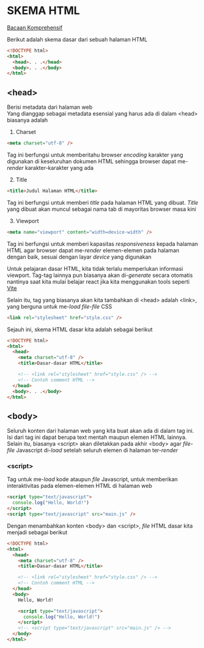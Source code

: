 # SKEMA HTML
[Bacaan Komprehensif](https://web.dev/learn/html/document-structure)

Berikut adalah skema dasar dari sebuah halaman HTML

```html
<!DOCTYPE html>
<html>
  <head>. . .</head>
  <body>. . .</body>
</html>
```
## \<head>
Berisi metadata dari halaman web  
Yang dianggap sebagai metadata esensial yang harus ada di dalam \<head> biasanya adalah
1. Charset
```html
<meta charset="utf-8" />
```
Tag ini berfungsi untuk memberitahu browser _encoding_ karakter yang digunakan di keseluruhan dokumen HTML sehingga browser dapat me-_render_ karakter-karakter yang ada  

2. Title
```html
<title>Judul Halaman HTML</title>
```
Tag ini berfungsi untuk memberi _title_ pada halaman HTML yang dibuat. _Title_ yang dibuat akan muncul sebagai nama tab di mayoritas browser masa kini

3. Viewport
```html
<meta name="viewport" content="width=device-width" />
```
Tag ini berfungsi untuk memberi kapasitas _responsiveness_ kepada halaman HTML agar browser dapat me-_render_ elemen-elemen pada halaman dengan baik, sesuai dengan layar _device_ yang digunakan

Untuk pelajaran dasar HTML, kita tidak terlalu memperlukan informasi viewport. Tag-tag lainnya pun biasanya akan di-_generate_ secara otomatis nantinya saat kita mulai belajar react jika kita menggunakan tools seperti [Vite](https://vite.dev/)

Selain itu, tag yang biasanya akan kita tambahkan di \<head> adalah \<link>, yang berguna untuk me-_load_ _file-file_ CSS
```html
<link rel="stylesheet" href="style.css" />
```

Sejauh ini, skema HTML dasar kita adalah sebagai berikut
```html
<!DOCTYPE html>
<html>
  <head>
    <meta charset="utf-8" />
    <title>Dasar-dasar HTML</title>

    <!-- <link rel="stylesheet" href="style.css" /> -->
    <!-- Contoh comment HTML --> 
  </head>
  <body>. . .</body>
</html>
```

## \<body>
Seluruh konten dari halaman web yang kita buat akan ada di dalam tag ini. Isi dari tag ini dapat berupa text mentah maupun elemen HTML lainnya. Selain itu, biasanya \<script> akan diletakkan pada akhir \<body> agar _file-file_ Javascript di-_load_ setelah seluruh elemen di halaman ter-_render_

### \<script>
Tag untuk me-_load_ kode ataupun _file_ Javascript, untuk memberikan interaktivitas pada elemen-elemen HTML di halaman web
```html
<script type="text/javascript">
  console.log("Hello, World!")
</script>
<script type="text/javascript" src="main.js" />
```

Dengan menambahkan konten \<body> dan \<script>, _file_ HTML dasar kita menjadi sebagai berikut
```html
<!DOCTYPE html>
<html>
  <head>
    <meta charset="utf-8" />
    <title>Dasar-dasar HTML</title>

    <!-- <link rel="stylesheet" href="style.css" /> -->
    <!-- Contoh comment HTML --> 
  </head>
  <body>
    Hello, World!

    <script type="text/javascript">
      console.log("Hello, World!")
    </script>
    <!-- <script type="text/javascript" src="main.js" /> -->
  </body>
</html>
```

